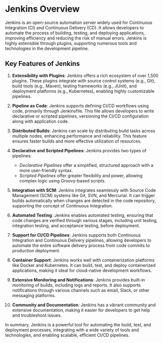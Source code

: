# Jenkins Overview

Jenkins is an open-source automation server widely used for Continuous Integration (CI) and Continuous Delivery (CD). It allows developers to automate the process of building, testing, and deploying applications, improving efficiency and reducing the risk of manual errors. Jenkins is highly extensible through plugins, supporting numerous tools and technologies in the development pipeline.

## Key Features of Jenkins

1. **Extensibility with Plugins**: Jenkins offers a rich ecosystem of over 1,500 plugins. These plugins integrate with source control systems (e.g., Git), build tools (e.g., Maven), testing frameworks (e.g., JUnit), and deployment platforms (e.g., Kubernetes), enabling highly customizable pipelines.
   
2. **Pipeline as Code**: Jenkins supports defining CI/CD workflows using code, primarily through Jenkinsfile. This file allows developers to write declarative or scripted pipelines, versioning the CI/CD configuration along with application code.

3. **Distributed Builds**: Jenkins can scale by distributing build tasks across multiple nodes, enhancing performance and reliability. This feature ensures faster builds and more effective utilization of resources.

4. **Declarative and Scripted Pipelines**: Jenkins provides two types of pipelines: 
   - *Declarative Pipelines* offer a simplified, structured approach with a more user-friendly syntax.
   - *Scripted Pipelines* offer greater flexibility and power, allowing complex logic using Groovy-based scripts.

5. **Integration with SCM**: Jenkins integrates seamlessly with Source Code Management (SCM) systems like Git, SVN, and Mercurial. It can trigger builds automatically when changes are detected in the code repository, supporting the concept of Continuous Integration.

6. **Automated Testing**: Jenkins enables automated testing, ensuring that code changes are verified through various stages, including unit testing, integration testing, and acceptance testing, before deployment.

7. **Support for CI/CD Pipelines**: Jenkins supports both Continuous Integration and Continuous Delivery pipelines, allowing developers to automate the entire software delivery process from code commits to production deployment.

8. **Container Support**: Jenkins works well with containerization platforms like Docker and Kubernetes. It can build, test, and deploy containerized applications, making it ideal for cloud-native development workflows.

9. **Extensive Monitoring and Notifications**: Jenkins provides built-in monitoring of builds, including logs and reports. It also supports notifications through various channels such as email, Slack, or other messaging platforms.

10. **Community and Documentation**: Jenkins has a vibrant community and extensive documentation, making it easier for developers to get help and troubleshoot issues.

In summary, Jenkins is a powerful tool for automating the build, test, and deployment processes, integrating with a wide variety of tools and technologies, and enabling scalable, efficient CI/CD pipelines.
